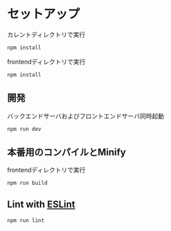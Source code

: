 # セットアップ

カレントディレクトリで実行

```sh
npm install
```

frontendディレクトリで実行

```sh
npm install
```

## 開発

バックエンドサーバおよびフロントエンドサーバ同時起動

```sh
npm run dev
```

## 本番用のコンパイルとMinify

frontendディレクトリで実行

```sh
npm run build
```

## Lint with [ESLint](https://eslint.org/)

```sh
npm run lint
```
